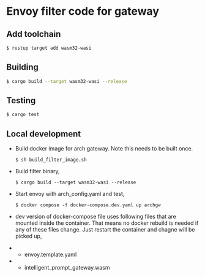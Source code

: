 # Envoy filter code for gateway

## Add toolchain

```sh
$ rustup target add wasm32-wasi
```

## Building

```sh
$ cargo build --target wasm32-wasi --release
```

## Testing
```sh
$ cargo test
```

## Local development
- Build docker image for arch gateway. Note this needs to be built once.
  ```
  $ sh build_filter_image.sh
  ```

- Build filter binary,
  ```
  $ cargo build --target wasm32-wasi --release
  ```
- Start envoy with arch_config.yaml and test,
  ```
  $ docker compose -f docker-compose.dev.yaml up archgw
  ```
- dev version of docker-compose file uses following files that are mounted inside the container. That means no docker rebuild is needed if any of these files change. Just restart the container and chagne will be picked up,
- - envoy.template.yaml
- - intelligent_prompt_gateway.wasm
